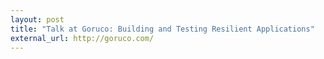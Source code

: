 ```yaml
---
layout: post
title: "Talk at Goruco: Building and Testing Resilient Applications"
external_url: http://goruco.com/
---
```

